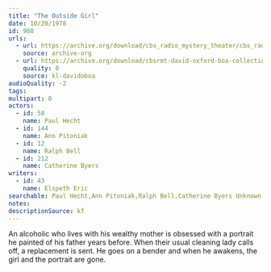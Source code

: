 ```yaml
---
title: "The Outside Girl"
date: 10/20/1978
id: 908
urls: 
  - url: https://archive.org/download/cbs_radio_mystery_theater/cbs_radio_mystery_theater-0901-0950.zip/cbs_radio_mystery_theater-0901-0950%2Fcbsrmt_0908_the_outside_girl.mp3
    source: archive-org
  - url: https://archive.org/download/cbsrmt-david-oxford-boa-collection/CBSRMT-781020-0908-The-Outside-Girl-(128-48)_WBBM-JE-{BoA}.mp3
    quality: 0
    source: kl-davidoboa
audioQuality: -2
tags: 
multipart: 0
actors:  
  - id: 58
    name: Paul Hecht  
  - id: 144
    name: Ann Pitoniak  
  - id: 12
    name: Ralph Bell  
  - id: 212
    name: Catherine Byers
writers:  
  - id: 43
    name: Elspeth Eric
searchable: Paul Hecht,Ann Pitoniak,Ralph Bell,Catherine Byers Unknown
notes: 
descriptionSource: kf
---
```

An alcoholic who lives with his wealthy mother is obsessed with a portrait he painted of his father years before. When their usual cleaning lady calls off, a replacement is sent. He goes on a bender and when he awakens, the girl and the portrait are gone.